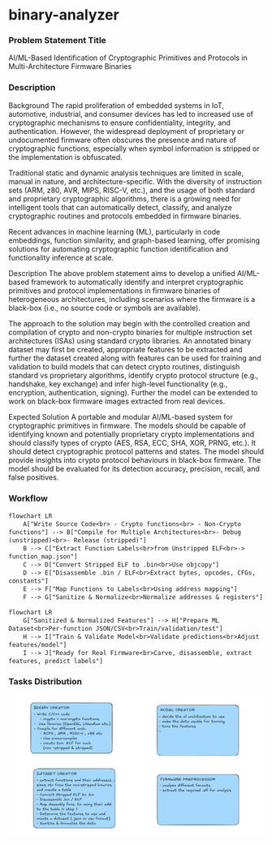 # binary-analyzer

### Problem Statement Title	
AI/ML-Based Identification of Cryptographic Primitives and Protocols in Multi-Architecture Firmware Binaries

### Description

Background
The rapid proliferation of embedded systems in IoT, automotive, industrial, and consumer devices has led to increased use of cryptographic mechanisms to ensure confidentiality, integrity, and authentication. However, the widespread deployment of proprietary or undocumented firmware often obscures the presence and nature of cryptographic functions, especially when symbol information is stripped or the implementation is obfuscated.

Traditional static and dynamic analysis techniques are limited in scale, manual in nature, and architecture-specific. With the diversity of instruction sets (ARM, z80, AVR, MIPS, RISC-V, etc.), and the usage of both standard and proprietary cryptographic algorithms, there is a growing need for intelligent tools that can automatically detect, classify, and analyze cryptographic routines and protocols embedded in firmware binaries.

Recent advances in machine learning (ML), particularly in code embeddings, function similarity, and graph-based learning, offer promising solutions for automating cryptographic function identification and functionality inference at scale.

Description
The above problem statement aims to develop a unified AI/ML-based framework to automatically identify and interpret cryptographic primitives and protocol implementations in firmware binaries of heterogeneous architectures, including scenarios where the firmware is a black-box (i.e., no source code or symbols are available).

The approach to the solution may begin with the controlled creation and compilation of crypto and non-crypto binaries for multiple instruction set architectures (ISAs) using standard crypto libraries. An annotated binary dataset may first be created, appropriate features to be extracted and further the dataset created along with features can be used for training and validation to build models that can detect crypto routines, distinguish standard vs proprietary algorithms, identify crypto protocol structure (e.g., handshake, key exchange) and infer high-level functionality (e.g., encryption, authentication, signing). Further the model can be extended to work on black-box firmware images extracted from real devices.

Expected Solution
A portable and modular AI/ML-based system for cryptographic primitives in firmware. The models should be capable of identifying known and potentially proprietary crypto implementations and should classify types of crypto (AES, RSA, ECC, SHA, XOR, PRNG, etc.). It should detect cryptographic protocol patterns and states. The model should provide insights into crypto protocol behaviours in black-box firmware. The model should be evaluated for its detection accuracy, precision, recall, and false positives.


### Workflow

```mermaid
flowchart LR
    A["Write Source Code<br> - Crypto functions<br> - Non-Crypto functions"] --> B["Compile for Multiple Architectures<br>- Debug (unstripped)<br>- Release (stripped)"]
    B --> C["Extract Function Labels<br>from Unstripped ELF<br>-> function_map.json"]
    C --> D["Convert Stripped ELF to .bin<br>Use objcopy"]
    D --> E["Disassemble .bin / ELF<br>Extract bytes, opcodes, CFGs, constants"]
    E --> F["Map Functions to Labels<br>Using address mapping"]
    F --> G["Sanitize & Normalize<br>Normalize addresses & registers"]
```

```mermaid
flowchart LR
    G["Sanitized & Normalized Features"] --> H["Prepare ML Dataset<br>Per-function JSON/CSV<br>Train/validation/test"]
    H --> I["Train & Validate Model<br>Validate predictions<br>Adjust features/model"]
    I --> J["Ready for Real Firmware<br>Carve, disassemble, extract features, predict labels"]
```

### Tasks Distribution

![alt text](./docs/assets/teams_division.png)